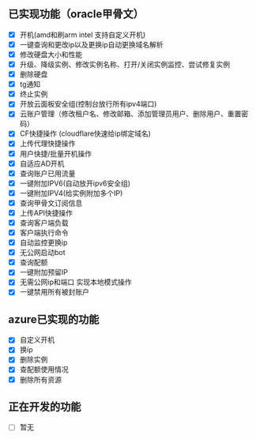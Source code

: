 ## 已实现功能（oracle甲骨文）
* [x] 开机(amd和刷arm intel 支持自定义开机)
* [x] 一键查询和更改ip以及更换ip自动更换域名解析
* [x] 修改硬盘大小和性能
* [x] 升级、降级实例、修改实例名称、打开/关闭实例监控、尝试修复实例
* [x] 删除硬盘
* [x] tg通知
* [x] 终止实例
* [x] 开放云面板安全组(控制台放行所有ipv4端口)
* [x] 云账户管理（修改租户名、修改邮箱、添加管理员用户、删除用户、重置密码）
* [x] CF快捷操作 (cloudflare快速给ip绑定域名)
* [x] 上传代理快捷操作
* [x] 用户快捷/批量开机操作
* [x] 自适应AD开机
* [x] 查询账户已用流量
* [x] 一键附加IPV6(自动放开ipv6安全组)
* [x] 一键附加IPV4(给实例附加多个IP)
* [x] 查询甲骨文订阅信息
* [x] 上传API快捷操作
* [x] 查询客户端负载
* [x] 客户端执行命令
* [x] 自动监控更换ip
* [x] 无公网启动bot
* [x] 查询配额
* [x] 一键附加预留IP
* [x] 无需公网ip和端口 实现本地模式操作
* [x] 一键禁用所有被封账户
## azure已实现的功能
* [x] 自定义开机
* [x] 换ip
* [x] 删除实例
* [x] 查配额使用情况
* [x] 删除所有资源
## 正在开发的功能

* [ ] 暂无
